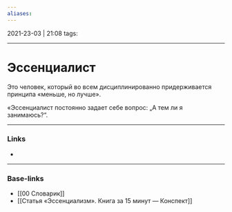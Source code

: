 ```yaml
---
aliases:
---
```

2021-23-03 | 21:08
tags: 
___

# Эссенциалист

 Это человек, который во всем дисциплинированно придерживается принципа «меньше, но лучше».

«Эссенциалист постоянно задает себе вопрос: „А тем ли я занимаюсь?“.

___
### Links
- 

___
### Base-links
- [[00 Словарик]]
- [[Статья «Эссенциализм». Книга за 15 минут — Конспект]]

